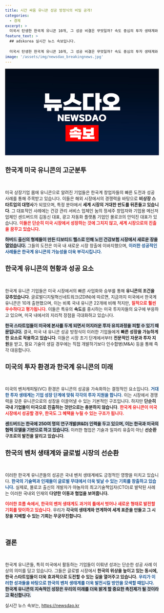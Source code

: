 ```yaml
---
title: 시간 싸움 유니콘 성공 방정식의 비밀 공개!
categories:
  - 경제
excerpt: >
  미국서 탄생한 한국계 유니콘 10개, 그 성공 비결은 무엇일까? 속도 중심의 투자 생태계와 글로벌 진출 전략으로 세계 시장을 향한 도전이 시작됐다. 이들의 사례로 한국 벤처 생태계의 미래를 다시 세워보자!
feature_text: >
  ## adskorea 실시간 뉴스 속보입니다.

  미국서 탄생한 한국계 유니콘 10개, 그 성공 비결은 무엇일까? 속도 중심의 투자 생태계와 글로벌 진출 전략으로 세계 시장을 향한 도전이 시작됐다. 이들의 사례로 한국 벤처 생태계의 미래를 다시 세워보자!
image: '/assets/img/newsdao_breakingnews.jpg'
---
```


<p><img src="/assets/img/newsdao_breakingnews.jpg" alt="adskorea 속보" /></p>

<h2 data-ke-size="size26">한국계 미국 유니콘의 고군분투</h2>

<p data-ke-size="size16">&nbsp;</p>

<p>미국 상장기업 몸에 유니콘으로 알려진 기업들은 한국계 창업자들의 빠른 도전과 성공 사례를 통해 주목받고 있습니다. 이들은 해외 시장에서의 경쟁력을 바탕으로 <strong>비상장 스타트업의 대명사</strong>가 되었으며, 특정 분야에서 <strong>세계 시장의 거대한 판도를 뒤흔들고 있습니다</strong>. 그 대표적인 사례에는 건강 관리 서비스 업체인 눔의 정세주 창업자와 기업용 메신저 업체인 센드버드의 김동신 대표, 광고 자동화 플랫폼 기업인 몰로코의 안익진 대표가 있습니다. <b><span style="color: #ee2323;">이들은 단순히 미국 시장에서 성장하는 것에 그치지 않고, 세계 시장으로의 진출을 꿈꾸고 있습니다.</span></b></p>

<p><b><span style="background-color: #21538527;">하버드 출신의 형제들이 만든 디보티드 헬스로 인해 노인 건강보험 시장에서 새로운 장을 열었습니다.</span></b> 그들의 도전은 미국 내 새로운 시장 창출에 이바지했으며, <b><span style="color: #1a5490;">이러한 성공적인 사례들은 한국계 유니콘의 가능성을 더욱 부각시킵니다.</span></b></p>

<h2 data-ke-size="size26">한국계 유니콘의 현황과 성공 요소</h2>

<p data-ke-size="size16">&nbsp;</p>

<p>한국계 유니콘 기업들은 미국 시장에서의 빠른 사업화와 승부를 통해 <strong>유니콘의 조건을 갖추었습니다</strong>. 글로벌디지털혁신네트워크(ZDIN)에 따르면, 지금까지 미국에서 한국계 유니콘은 10개 출현했으며, 이는 비록 국내 유니콘 22개에 비해 적지만, <b><span style="color: #ee2323;">질적으로 훨씬 우수하다고 평가됩니다.</span></b> 이들은 특유의 <strong>속도</strong>를 중시하는 미국 투자자들의 요구에 부응하고 있으며, 미국 내에서의 지리적 장점을 극대화하고 있습니다.</p>

<p><b><span style="background-color: #21538527;">한국 스타트업들이 미국에 본사를 두게 되면서 어지러운 투자 유치과정을 피할 수 있기 때문입니다.</span></b> 결국, 미국 내 유니콘 성공 방정식이 이러한 기업들에게 <strong>빠른 성장을 가능하게 한 요소로 작용하고 있습니다</strong>. 이들은 시장 초기 단계에서부터 <strong>전문적인 자문과 투자 지원</strong>을 받고, 필요 기술이 생길 경우에는 직접 개발하기보다 인수합병(M&amp;A) 등을 통해 즉각 대응합니다.</p>

<h2 data-ke-size="size26">미국의 투자 환경과 한국계 유니콘의 미래</h2>

<p data-ke-size="size16">&nbsp;</p>

<p>미국의 벤처캐피털(VC) 환경은 유니콘의 성공을 가속화하는 결정적인 요소입니다. <b><span style="color: #1a5490;">거대한 투자 생태계는 기업 성장 단계에 맞춰 각각의 투자 지원을 합니다.</span></b> 이는 시장에서 경쟁력을 갖춘 유니콘으로의 성장을 이끌어낼 수 있는 기본적인 구조입니다. 하지만 <strong>단순히 국내 기업들이 미국으로 진출하는 것만으로는 충분하지 않습니다</strong>. <b><span style="color: #ee2323;">한국계 유니콘이 미국 시장에서 성공할 경우, 한국도 그 혜택을 누릴 수 있는 구조가 됩니다.</span></b></p>

<p><b><span style="background-color: #21538527;">센드버드는 한국에 250여 명의 연구개발(R&amp;D) 인력을 두고 있으며, 이는 한국과 미국의 협력 모델을 기반으로 하고 있습니다.</span></b> 이러한 협업은 기술과 일자리 유출이 아닌 <strong>선순환 구조로의 발전을 알리고 있습니다</strong>.</p>

<h2 data-ke-size="size26">한국의 벤처 생태계와 글로벌 시장의 선순환</h2>

<p data-ke-size="size16">&nbsp;</p>

<p>이러한 한국계 유니콘들의 성공은 국내 벤처 생태계에도 긍정적인 영향을 미치고 있습니다. <b><span style="color: #1a5490;">한국의 기술력과 인재들이 글로벌 무대에서 더욱 빛날 수 있는 기회를 창출하고 있습니다.</span></b> 실제로, 몰로코 출신의 개발자가 야놀자의 최고기술책임자(CTO)로 발탁된 사례는 이러한 국내외 인재의 <strong>다양한 이동과 협업을 보여줍니다.</strong></p>

<p><b><span style="color: #ee2323;">이러한 흐름 속에서, 한국의 벤처 생태계도 과거의 틀에서 벗어나 새로운 형태로 발전할 기회를 맞이하고 있습니다.</span></b> 우리가 <strong>각국의 생태계와 연계하여 세계 표준을 만들고 그 시장을 지배할 수 있는 기회는 무궁무진합니다</strong>.</p>

<p data-ke-size="size16">&nbsp;</p>

<h2 data-ke-size="size26">결론</h2>

<p data-ke-size="size16">&nbsp;</p>

<p>한국계 유니콘들, 특히 미국에서 활동하는 기업들이 이뤄낸 성과는 단순한 성공 사례 이상의 의미를 담고 있습니다. 그들은 글로벌 시장에서 <strong>한국의 위상을 높이고 있는 동시에, 한국 스타트업들이 더욱 효과적으로 도전할 수 있는 길을 열어주고 있습니다.</strong> <b><span style="color: #1a5490;">우리가 이러한 성과들을 바탕으로 한국의 벤처 생태계를 더욱 발전시킬 방안을 모색할 때입니다.</span></b> <b><span style="background-color: #21538527;">한국계 유니콘의 지속적인 성장은 우리의 미래를 더욱 밝게 할 중요한 촉진제가 될 것이라고 확신합니다.</span></b></p>
실시간 뉴스 속보는, <a href="https://newsdao.kr" rel="dofollow">https://newsdao.kr</a>


